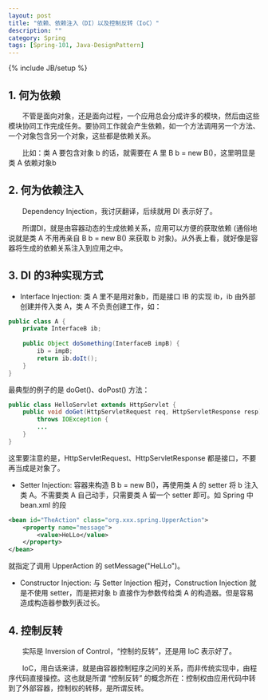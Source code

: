 ```yaml
---
layout: post
title: "依赖、依赖注入（DI）以及控制反转（IoC）"
description: ""
category: Spring
tags: [Spring-101, Java-DesignPattern]
---
```

{% include JB/setup %}

## 1. 何为依赖

　　不管是面向对象，还是面向过程，一个应用总会分成许多的模块，然后由这些模块协同工作完成任务。要协同工作就会产生依赖，如一个方法调用另一个方法、一个对象包含另一个对象，这些都是依赖关系。  

　　比如：类 A 要包含对象 b 的话，就需要在 A 里 B b =  new B()，这里明显是类 A 依赖对象b

## 2. 何为依赖注入

　　Dependency Injection，我讨厌翻译，后续就用 DI 表示好了。  

　　所谓DI，就是由容器动态的生成依赖关系，应用可以方便的获取依赖 (通俗地说就是类 A 不用再亲自 B b = new B() 来获取 b 对象)。从外表上看，就好像是容器将生成的依赖关系注入到应用之中。

## 3. DI 的3种实现方式

* Interface Injection: 类 A 里不是用对象b，而是接口 IB 的实现 ib，ib 由外部创建并传入类 A，类 A 不负责创建工作，如：

```java
public class A {  
	private InterfaceB ib;  
	  
	public Object doSomething(InterfaceB impB) {  
		ib = impB;  
		return ib.doIt();  
	}  
}  
```

最典型的例子的是 doGet()、doPost() 方法：

```java
public class HelloServlet extends HttpServlet {  
	public void doGet(HttpServletRequest req, HttpServletResponse resp)   
		throws IOException {
		...
	}  
}  
```

这里要注意的是，HttpServletRequest、HttpServletResponse 都是接口，不要再当成是对象了。  

* Setter Injection: 容器来构造 B b = new B()，再使用类 A 的 setter 将 b 注入类 A。不需要类 A 自己动手，只需要类 A 留一个 setter 即可。如 Spring 中 bean.xml 的段

```xml
<bean id="TheAction" class="org.xxx.spring.UpperAction">  
	<property name="message">  
		<value>HeLLo</value>  
	</property>  
</bean>
```

就指定了调用 UpperAction 的 setMessage("HeLLo")。

* Constructor Injection: 与 Setter Injection 相对，Construction Injection 就是不使用 setter，而是把对象 b 直接作为参数传给类 A 的构造器。但是容易造成构造器参数列表过长。

## 4. 控制反转

　　实际是 Inversion of Control，“控制的反转”，还是用 IoC 表示好了。

　　IoC，用白话来讲，就是由容器控制程序之间的关系，而非传统实现中，由程序代码直接操控。这也就是所谓 “控制反转” 的概念所在：控制权由应用代码中转到了外部容器，控制权的转移，是所谓反转。
